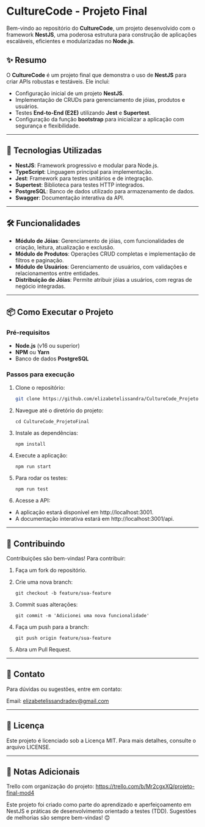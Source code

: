 # CultureCode - Projeto Final

Bem-vindo ao repositório do **CultureCode**, um projeto desenvolvido com o framework **NestJS**, uma poderosa estrutura para construção de aplicações escaláveis, eficientes e modularizadas no **Node.js**.

## ✨ Resumo

O **CultureCode** é um projeto final que demonstra o uso de **NestJS** para criar APIs robustas e testáveis. Ele inclui:

- Configuração inicial de um projeto **NestJS**.
- Implementação de CRUDs para gerenciamento de jóias, produtos e usuários.
- Testes **End-to-End (E2E)** utilizando **Jest** e **Supertest**.
- Configuração da função **bootstrap** para inicializar a aplicação com segurança e flexibilidade.

---

## 🚀 Tecnologias Utilizadas

- **NestJS**: Framework progressivo e modular para Node.js.
- **TypeScript**: Linguagem principal para implementação.
- **Jest**: Framework para testes unitários e de integração.
- **Supertest**: Biblioteca para testes HTTP integrados.
- **PostgreSQL**: Banco de dados utilizado para armazenamento de dados.
- **Swagger**: Documentação interativa da API.

---

## 🛠️ Funcionalidades

- **Módulo de Jóias**: Gerenciamento de jóias, com funcionalidades de criação, leitura, atualização e exclusão.
- **Módulo de Produtos**: Operações CRUD completas e implementação de filtros e paginação.
- **Módulo de Usuários**: Gerenciamento de usuários, com validações e relacionamentos entre entidades.
- **Distribuição de Jóias**: Permite atribuir jóias a usuários, com regras de negócio integradas.

---

## 📦 Como Executar o Projeto

### Pré-requisitos
- **Node.js** (v16 ou superior)
- **NPM** ou **Yarn**
- Banco de dados **PostgreSQL**

### Passos para execução
1. Clone o repositório:
   ```bash
   git clone https://github.com/elizabetelissandra/CultureCode_ProjetoFinal.git
   ```
2. Navegue até o diretório do projeto:

    ```
    cd CultureCode_ProjetoFinal
    ```

3. Instale as dependências:
    ```
    npm install
    ```
4. Execute a aplicação:
    ```
    npm run start
    ```

5. Para rodar os testes:
    ```
    npm run test
    ```
6. Acesse a API:

- A aplicação estará disponível em http://localhost:3001.
- A documentação interativa estará em http://localhost:3001/api.

---

## 🤝 Contribuindo
Contribuições são bem-vindas! Para contribuir:

1. Faça um fork do repositório.
2. Crie uma nova branch:
    ```
    git checkout -b feature/sua-feature
    
    ```
3. Commit suas alterações:
    ```
    git commit -m 'Adicionei uma nova funcionalidade'
    
    ```
4. Faça um push para a branch:

    ```
    git push origin feature/sua-feature
    
    ```
5. Abra um Pull Request.

---

## 📩 Contato
Para dúvidas ou sugestões, entre em contato:

Email: elizabetelissandradev@gmail.com

---

## 📝 Licença
Este projeto é licenciado sob a Licença MIT. Para mais detalhes, consulte o arquivo LICENSE.

---

## 📖 Notas Adicionais
Trello com organização do projeto: https://trello.com/b/Mr2cgxXQ/projeto-final-mod4

Este projeto foi criado como parte do aprendizado e aperfeiçoamento em NestJS e práticas de desenvolvimento orientado a testes (TDD).
Sugestões de melhorias são sempre bem-vindas! 😊
